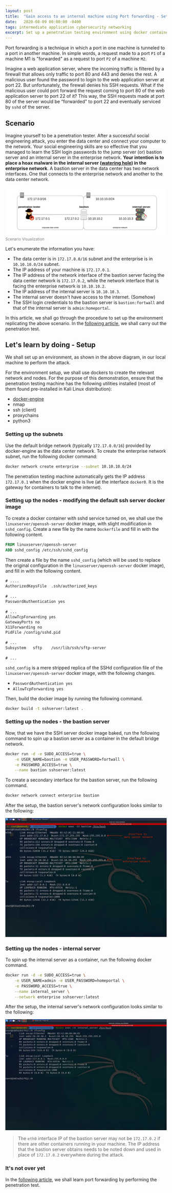 ```yaml
---
layout: post
title:  "Gain access to an internal machine using Port forwarding - Setup experiment environment"
date:   2020-08-09 00:00:00 -0400
tags: intermediate application cybersecurity networking
excerpt: Set up a penetration testing environment using docker containers in docker networks to learn various types of port forwarding techniques
---
```


Port forwarding is a technique in which a port in one machine is tunneled to a port in another machine. In simple words, a request made to a port `P1` of a machine M1 is "forwarded" as a request to port `P2` of a machine `M2`.

Imagine a web application server, where the incoming traffic is filtered by a firewall that allows only traffic to port 80 and 443 and denies the rest. A malicious user found the password to login to the web application server at port 22. But unfortunately, the firewall denies his SSH requests. What if the malicious user could port forward the request coming to port 80 of the web application server to port 22 of it? This way, the SSH requests made at port 80 of the server would be “forwarded" to port 22 and eventually serviced by `sshd` of the server.

## Scenario

Imagine yourself to be a penetration tester. After a successful social engineering attack, you enter the data center and connect your computer to the network. Your social engineering skills are so effective that you managed to learn the SSH login passwords to the jump server (or) bastion server and an internal server in the enterprise network. **Your intention is to place a hoax malware in the internal server ([watering hole](https://en.wikipedia.org/wiki/Watering_hole_attack)) in the enterprise network**. A bastion server in the data center has two network interfaces. One that connects to the enterprise network and another to the data center network.

![Scenario Visual](/assets/img/pivoting/scene.png)
<br/><small style="color: gray">Scenario Visualization</small><br/>

Let's enumerate the information you have:

* The data center is in `172.17.0.0/16` subnet and the enterprise is in `10.10.10.0/24` subnet.
* The IP address of your machine is `172.17.0.1`.
* The IP address of the network interface of the bastion server facing the data center network is `172.17.0.2`, while the network interface that is facing the enterprise network is `10.10.10.2`.
* The IP address of the internal server is `10.10.10.3`.
* The internal server doesn't have access to the internet. (Somehow)
* The SSH login credentials to the bastion server is `bastion:fortwall` and that of the internal server is `admin:homeportal`.

In this article, we shall go through the procedure to set up the environment replicating the above scenario. In the [following article](/2020/08/10/gain-access-to-an-internal-machine-using-port-forwarding-penetration-testing.html), we shall carry out the penetration test.

## Let's learn by doing - Setup

We shall set up an environment, as shown in the above diagram, in our local machine to perform the attack.

For the environment setup, we shall use dockers to create the relevant network and nodes. For the purpose of this demonstration, ensure that the penetration testing machine has the following utilities installed (most of them found pre-installed in Kali Linux distribution):

* [docker-engine](https://linuxhint.com/install_docker_kali_linux/)
* nmap
* ssh (client)
* proxychains
* python3

### Setting up the subnets

Use the default bridge network (typically `172.17.0.0/16`) provided by docker-engine as the data center network. To create the enterprise network subnet, run the following docker command:

```bash
docker network create enterprise --subnet 10.10.10.0/24
```

The penetration testing machine automatically gets the IP address `172.17.0.1` when the docker engine is live (at the interface `docker0`. It is the gateway for containers to talk to the internet).

### Setting up the nodes - modifying the default ssh server docker image

To create a docker container with sshd service turned on, we shall use the `linuxserver/openssh-server` docker image, with slight modification in `sshd_config`. Create a new file by the name `Dockerfile` and fill in with the following content.

```dockerfile
FROM linuxserver/openssh-server
ADD sshd_config /etc/ssh/sshd_config
```

Then create a file by the name `sshd_config` (which will be used to replace the original configuration in the `linuxserver/openssh-server` docker image), and fill in with the following content.

```
# ....
AuthorizedKeysFile	.ssh/authorized_keys

# ...
PasswordAuthentication yes

# ...
AllowTcpForwarding yes
GatewayPorts no
X11Forwarding no
PidFile /config/sshd.pid

# ...
Subsystem	sftp	/usr/lib/ssh/sftp-server

# ...
```

`sshd_config` is a mere stripped replica of the SSHd configuration file of the `linuxserver/openssh-server` docker image, with the following changes.

* `PasswordAuthentication yes`
* `AllowTcpForwarding yes`

Then, build the docker image by running the following command.

```bash
docker build -t sshserver:latest .
```

### Setting up the nodes - the bastion server

Now, that we have the SSH server docker image baked, run the following command to spin up a bastion server as a container in the default bridge network.

```bash
docker run -d -e SUDO_ACCESS=true \
    -e USER_NAME=bastion -e USER_PASSWORD=fortwall \
    -e PASSWORD_ACCESS=true \
    --name bastion sshserver:latest
```

To create a secondary interface for the bastion server, run the following command.

```bash
docker network connect enterprise bastion
```

After the setup, the bastion server's network configuration looks similar to the following:

![Bastion configuration](/assets/img/pivoting/bastion-config.png)

### Setting up the nodes - internal server

To spin up the internal server as a container, run the following docker command.

```bash
docker run -d -e SUDO_ACCESS=true \
    -e USER_NAME=admin -e USER_PASSWORD=homeportal \
    -e PASSWORD_ACCESS=true \
    --name internal_server \
    --network enterprise sshserver:latest
```

After the setup, the internal server's network configuration looks similar to the following:

![Internal node configuration](/assets/img/pivoting/internal-config.png)

> The `eth0` interface IP of the bastion server may not be `172.17.0.2` if there are other containers running in your machine. The IP address that the bastion server obtains needs to be noted down and used in place of `172.17.0.2` everywhere during the attack.

### It's not over yet

In the [following article](/2020/08/10/gain-access-to-an-internal-machine-using-port-forwarding-penetration-testing.html), we shall learn port forwarding by performing the penetration test.